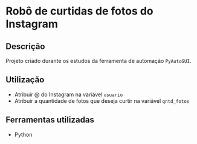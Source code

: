 # Robô de curtidas de fotos do Instagram

## Descrição
Projeto criado durante os estudos da ferramenta de automação `PyAutoGUI`. 
## Utilização
* Atribuir @ do Instagram na variável `usuario`
* Atribuir a quantidade de fotos que deseja curtir na variável `qntd_fotos`
## Ferramentas utilizadas
* Python
